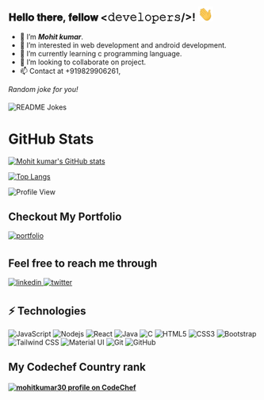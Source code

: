 
<!--  <div align="center"> -->
<h2> 𝐇𝐞𝐥𝐥𝐨 𝐭𝐡𝐞𝐫𝐞, 𝐟𝐞𝐥𝐥𝐨𝐰 <𝚍𝚎𝚟𝚎𝚕𝚘𝚙𝚎𝚛𝚜/>! <img src="https://github.com/ABSphreak/ABSphreak/blob/master/gifs/Hi.gif" width="30px"></h2>
<!-- </div> -->


<!-- <div align="center"> -->
 
 
- 👋  I’m _**Mohit kumar**_.
- 👀 I’m interested in web development and android development.
- 🌱 I’m currently learning c programming language.
- 💞️ I’m looking to collaborate on project.
- 📫 Contact at +919829906261, 
 
 
<i>Random joke for you!</i>
<br>
<br>
<img align="center" src="https://readme-jokes.vercel.app/api?bgColor=%23073b4c&textColor=%2306d6a0&aColor=%2306d6a0&borderColor=%2306d6a0" alt="README Jokes"></br>
<!---
mohitk30/mohitk30 is a ✨ special ✨ repository because its `README.md` (this file) appears on your GitHub profile.
You can click the Preview link to take a look at your changes.


--->



# GitHub Stats
[![Mohit kumar's GitHub stats](https://github-readme-stats.vercel.app/api?username=mohitk30&show_icons=true)](https://github.com/mohitk30/github-readme-stats)


[![Top Langs](https://github-readme-stats.vercel.app/api/top-langs/?username=mohitk30&layout=compact)](https://github.com/mohitk30/github-readme-stats)


![Profile View](http://estruyf-github.azurewebsites.net/api/VisitorHit?user=mohitk30&repo=github-visitors-badge&countColorcountColor&countColor=%237B1E7A)

## Checkout My Portfolio
 
<a href="https://mohitk30.github.io/" target="_blank">
<img src=https://img.shields.io/badge/Portfolio-%2308090A.svg?&style=for-the-badge&logo=globe&logoColor=white alt=portfolio style="margin-bottom: 5px;" />
</a>

## Feel free to reach me through

<a href="https://www.linkedin.com/in/mohit-kumar-605669202/" target="_blank">
<img src=https://img.shields.io/badge/linkedin-%2308090A.svg?&style=for-the-badge&logo=linkedin&logoColor=white alt=linkedin style="margin-bottom: 5px;" />
</a>
<a href="mailto:mohitkumar982990@gmail.com" target="_blank">
<img src=https://img.shields.io/badge/Gmail-%2308090A.svg?&style=for-the-badge&logo=Gmail&logoColor=white alt=twitter style="margin-bottom: 5px;" />
</a>

## ⚡ Technologies

![JavaScript](https://img.shields.io/badge/-JavaScript-black?style=flat-square&logo=javascript)
![Nodejs](https://img.shields.io/badge/-Nodejs-black?style=flat-square&logo=Node.js)
![React](https://img.shields.io/badge/-React-black?style=flat-square&logo=react)
![Java](https://img.shields.io/badge/-java-E34A86?style=flat-square&logo=java)
![C](https://img.shields.io/badge/c%20-%2300599C.svg?&style=flat-square&logo=c)
![HTML5](https://img.shields.io/badge/-HTML5-E34F26?style=flat-square&logo=html5&logoColor=white)
![CSS3](https://img.shields.io/badge/-CSS3-1572B6?style=flat-square&logo=css3)
![Bootstrap](https://img.shields.io/badge/-Bootstrap-563D7C?style=flat-square&logo=bootstrap)
![Tailwind CSS](https://img.shields.io/badge/tailwindcss%20-%2338B2AC.svg?&style=flat-square&logo=tailwind-css&logoColor=white)
![Material UI](https://img.shields.io/badge/material%20ui%20-%230081CB.svg?logo=material-ui&logoColor=white&style=flat-square)
![Git](https://img.shields.io/badge/-Git-black?style=flat-square&logo=git)
![GitHub](https://img.shields.io/badge/-GitHub-181717?style=flat-square&logo=github)


## My Codechef Country rank

 
 
 

#### <a href="https://www.codechef.com/users/mohitkumar30"><img src="https://img.shields.io/badge/dynamic/json?label=CodeChef&query=%24.country_rank&url=https://competitive-coding-api.herokuapp.com/api/codechef/mohitkumar30&prefix=US%20%23&logo=codechef&logoColor=f5f5dc&labelColor=7b5e47&style=for-the-badge&cacheSeconds=259200"  alt="mohitkumar30 profile on CodeChef" title="mohitkumar30's profile on CodeChef"></a>
<!-- </div> -->

 

